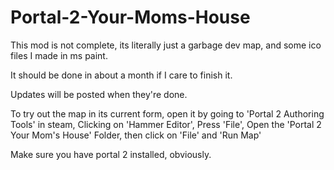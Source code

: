 # Portal-2-Your-Moms-House

This mod is not complete, its literally just a garbage dev map, and some ico files I made in ms paint.

It should be done in about a month if I care to finish it.

Updates will be posted when they're done.

To try out the map in its current form, open it by going to 'Portal 2 Authoring Tools' in steam, Clicking on 'Hammer Editor', Press 'File', Open the 'Portal 2 Your Mom's House' Folder, then click on 'File' and 'Run Map'

Make sure you have portal 2 installed, obviously.

